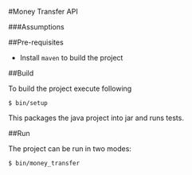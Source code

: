 

#Money Transfer API


###Assumptions



##Pre-requisites

- Install `maven` to build the project


##Build

To build the project execute following
```
$ bin/setup
```

This packages the java project into jar and runs tests.

##Run

The project can be run in two modes:
```
$ bin/money_transfer
```
